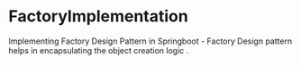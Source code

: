 # FactoryImplementation
Implementing Factory Design Pattern in Springboot - Factory Design pattern helps in encapsulating the object creation logic .
